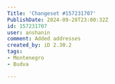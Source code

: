 ```yaml
---
Title: 'Changeset #157231707'
PublishDate: 2024-09-28T23:00:32Z
id: 157231707
user: anshanin
comment: Added addresses
created_by: iD 2.30.2
tags:
- Montenegro
- Budva

---
```

